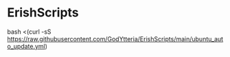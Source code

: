 # ErishScripts



bash <(curl -sS https://raw.githubusercontent.com/GodYtteria/ErishScripts/main/ubuntu_auto_update.yml)
